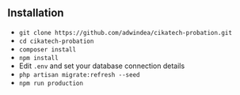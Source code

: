 ## Installation

- `git clone https://github.com/adwindea/cikatech-probation.git`
- `cd cikatech-probation`
- `composer install`
- `npm install`
- Edit `.env` and set your database connection details
- `php artisan migrate:refresh --seed`
- `npm run production`
